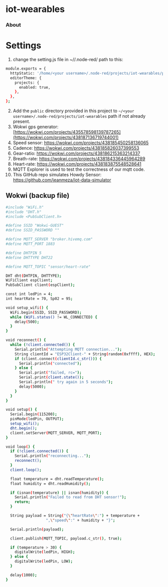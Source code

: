 iot-wearables
=============

### About


# Settings

1. change the setting.js file in ~/<your username>/.node-red/ path to this:

```bash
module.exports = {
  httpStatic: '/home/<your username>/.node-red/projects/iot-wearables/public',
  editorTheme: {
    projects: {
      enabled: true,
    },
  },
};
```

2. Add the `public` directory provided in this project to `~/<your username>/.node-red/projects/iot-wearables` path if not already present.
3. Wokwi gps generator: [https://wokwi.com/projects/435578598139787265](https://wokwi.com/projects/438187136719744001)
4. Speed sensor: https://wokwi.com/projects/438185450258136065
5. Cadence: https://wokwi.com/projects/438185826037399553
6. Gear-ratio: https://wokwi.com/projects/438186215363214337
7. Breath-rate: https://wokwi.com/projects/438184336445964289
8. Heart-rate: https://wokwi.com/projects/438183875548528641
9. MQTT Explorer is used to test the correctness of our mqtt code.
10. This GitHub repo simulates Howdy Sensor: https://github.com/jeanmeza/iot-data-simulator

## Wokwi (backup file)

```bash
#include "WiFi.h"
#include "DHT.h"
#include <PubSubClient.h>

#define SSID "Wokwi-GUEST"
#define SSID_PASSWORD ""

#define MQTT_SERVER "broker.hivemq.com"
#define MQTT_PORT 1883

#define DHTPIN 5
#define DHTTYPE DHT22

#define MQTT_TOPIC "sensor/heart-rate"

DHT dht(DHTPIN, DHTTYPE);
WiFiClient espClient;
PubSubClient client(espClient);

const int ledPin = 4;
int heartRate = 70, Sp02 = 95;

void setup_wifi() {
  WiFi.begin(SSID, SSID_PASSWORD);
  while (WiFi.status() != WL_CONNECTED) {
    delay(500);
  }
}

void reconnect() {
  while (!client.connected()) {
    Serial.println("Attempting MQTT connection...");
    String clientId = "ESP32Client-" + String(random(0xffff), HEX);
    if (client.connect(clientId.c_str())) {
      Serial.println("connected");
    } else {
      Serial.print("failed, rc=");
      Serial.print(client.state());
      Serial.println(" try again in 5 seconds");
      delay(5000);
    }
  }
}

void setup() {
  Serial.begin(115200);
  pinMode(ledPin, OUTPUT);
  setup_wifi();
  dht.begin();
  client.setServer(MQTT_SERVER, MQTT_PORT);
}

void loop() {
  if (!client.connected()) {
    Serial.println("reconnecting...");
    reconnect();
  }
  client.loop();

  float temperature = dht.readTemperature();
  float humidity = dht.readHumidity();

  if (isnan(temperature) || isnan(humidity)) {
    Serial.println("Failed to read from DHT sensor!");
    return;
  }

  String payload = String("{\"heartRate\":") + temperature +
                  ",\"speed\":" + humidity + "}";

  Serial.println(payload);

  client.publish(MQTT_TOPIC, payload.c_str(), true);

  if (temperature > 30) {
    digitalWrite(ledPin, HIGH);
  } else {
    digitalWrite(ledPin, LOW);
  }

  delay(1000);
}
```
